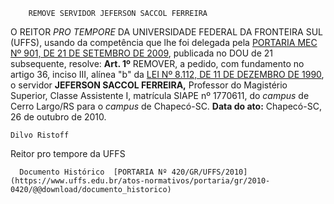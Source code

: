         REMOVE SERVIDOR JEFERSON SACCOL FERREIRA  

 O REITOR *PRO TEMPORE*  DA UNIVERSIDADE FEDERAL DA FRONTEIRA SUL (UFFS), usando da competência que lhe foi delegada pela [PORTARIA MEC Nº 901, DE 21 DE SETEMBRO DE 2009](http://portal.mec.gov.br/dmdocuments/port901.pdf), publicada no DOU de 21 subsequente, resolve:   **Art. 1º**  REMOVER, a pedido, com fundamento no artigo 36, inciso III, alínea "b" da [LEI Nº 8.112, DE 11 DE DEZEMBRO DE 1990](http://www.planalto.gov.br/ccivil_03/LEIS/L8112cons.htm), o servidor **JEFERSON SACCOL FERREIRA,** Professor do Magistério Superior, Classe Assistente I, matrícula SIAPE nº 1770611, do *campus*  de Cerro Largo/RS para o *campus*  de Chapecó-SC.        **Data do ato:** Chapecó-SC, 26 de outubro de 2010.   
 

    Dilvo Ristoff   
 Reitor pro tempore da UFFS 

      Documento Histórico  [PORTARIA Nº 420/GR/UFFS/2010](https://www.uffs.edu.br/atos-normativos/portaria/gr/2010-0420/@@download/documento_historico)     
      